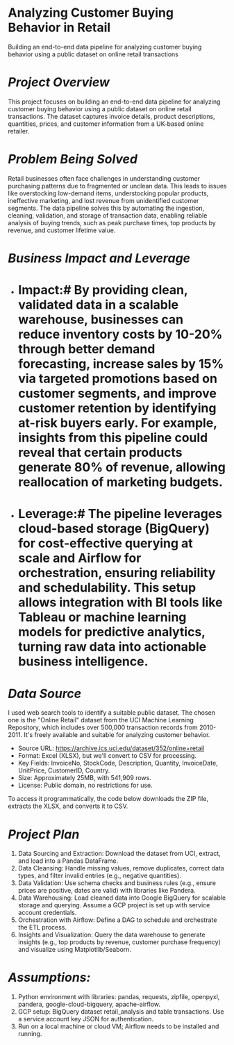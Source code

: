 # Analyzing Customer Buying Behavior in Retail
Building an end-to-end data pipeline for analyzing customer buying behavior using a public dataset on online retail transactions

# *Project Overview*
This project focuses on building an end-to-end data pipeline for analyzing customer buying behavior using a public dataset on online retail transactions. The dataset captures invoice details, product descriptions, quantities, prices, and customer information from a UK-based online retailer.
# *Problem Being Solved*
Retail businesses often face challenges in understanding customer purchasing patterns due to fragmented or unclean data. This leads to issues like overstocking low-demand items, understocking popular products, ineffective marketing, and lost revenue from unidentified customer segments. The data pipeline solves this by automating the ingestion, cleaning, validation, and storage of transaction data, enabling reliable analysis of buying trends, such as peak purchase times, top products by revenue, and customer lifetime value.

# *Business Impact and Leverage*
*  # Impact:# By providing clean, validated data in a scalable warehouse, businesses can reduce inventory costs by 10-20% through better demand forecasting, increase sales by 15% via targeted promotions based on customer segments, and improve customer retention by identifying at-risk buyers early. For example, insights from this pipeline could reveal that certain products generate 80% of revenue, allowing reallocation of marketing budgets.
*  # Leverage:# The pipeline leverages cloud-based storage (BigQuery) for cost-effective querying at scale and Airflow for orchestration, ensuring reliability and schedulability. This setup allows integration with BI tools like Tableau or machine learning models for predictive analytics, turning raw data into actionable business intelligence.

# *Data Source*
I used web search tools to identify a suitable public dataset. The chosen one is the "Online Retail" dataset from the UCI Machine Learning Repository, which includes over 500,000 transaction records from 2010-2011. It's freely available and suitable for analyzing customer behavior.
*  Source URL: https://archive.ics.uci.edu/dataset/352/online+retail
*  Format: Excel (XLSX), but we'll convert to CSV for processing.
*  Key Fields: InvoiceNo, StockCode, Description, Quantity, InvoiceDate, UnitPrice, CustomerID, Country.
*  Size: Approximately 25MB, with 541,909 rows.
*  License: Public domain, no restrictions for use.

To access it programmatically, the code below downloads the ZIP file, extracts the XLSX, and converts it to CSV.

# *Project Plan*
1.  Data Sourcing and Extraction: Download the dataset from UCI, extract, and load into a Pandas DataFrame.
2.  Data Cleansing: Handle missing values, remove duplicates, correct data types, and filter invalid entries (e.g., negative quantities).
3.  Data Validation: Use schema checks and business rules (e.g., ensure prices are positive, dates are valid) with libraries like Pandera.
4.  Data Warehousing: Load cleaned data into Google BigQuery for scalable storage and querying. Assume a GCP project is set up with service account credentials.
5.  Orchestration with Airflow: Define a DAG to schedule and orchestrate the ETL process.
6.  Insights and Visualization: Query the data warehouse to generate insights (e.g., top products by revenue, customer purchase frequency) and visualize using    Matplotlib/Seaborn.

# *Assumptions:*
1.  Python environment with libraries: pandas, requests, zipfile, openpyxl, pandera, google-cloud-bigquery, apache-airflow.
2.  GCP setup: BigQuery dataset retail_analysis and table transactions. Use a service account key JSON for authentication.
3.  Run on a local machine or cloud VM; Airflow needs to be installed and running.
